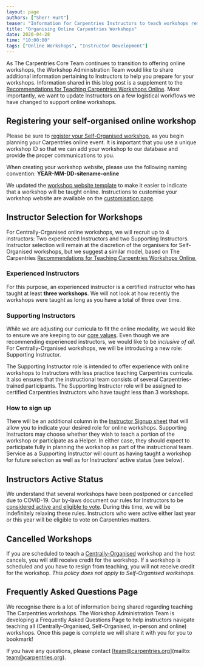 ```yaml
---
layout: page
authors: ["Sher! Hurt"]
teaser: "Information for Carpentries Instructors to teach workshops remotely"
title: "Organising Online Carpentries Workshops"
date: 2020-04-28
time: "10:00:00"
tags: ["Online Workshops", "Instructor Development"]
---
```


As The Carpentries Core Team continues to transition to offering online workshops, the Workshop Administration Team would like to share additional information pertaining to Instructors to help you prepare for your workshops. Information shared in this blog post is a supplement to the [Recommendations for Teaching Carpentries Workshops Online](https://carpentries.org/online-workshop-recommendations/). Most importantly, we want to update Instructors on a few logistical workflows we have changed to support online workshops.

## Registering your self-organised online workshop

Please be sure to [register your Self-Organised workshop](https://amy.carpentries.org/forms/self-organised/), as you begin planning your Carpentries online event. It is important that you use a unique workshop ID so that we can add your workshop to our database and provide the proper communications to you.

When creating your workshop website, please use the following naming convention: **YEAR-MM-DD-sitename-online**

We updated the [workshop website template](https://github.com/carpentries/workshop-template) to make it easier to indicate that a workshop will be taught online. Instructions to customise your workshop website are available on the [customisation page](https://carpentries.github.io/workshop-template/customization/index.html).

## Instructor Selection for Workshops
For Centrally-Organised online workshops, we will recruit up to 4 instructors: Two experienced Instructors and two Supporting Instructors. Instructor selection will remain at the discretion of the organisers for Self-Organised workshops, but we suggest a similar model, based on The Carpentries [Recommendations for Teaching Carpentries Workshops Online](https://carpentries.org/online-workshop-recommendations/),

### Experienced Instructors

For this purpose, an experienced instructor is a certified instructor who has taught at least **three workshops**. We will not look at how recently the workshops were taught as long as you have a total of three over time.

### Supporting Instructors

While we are adjusting our curricula to fit the online modality, we would like to ensure we are keeping to our [core values](https://carpentries.org/values/). Even though we are recommending experienced instructors, we would like to be *inclusive of all*. For Centrally-Organised workshops, we will be introducing a new role: Supporting Instructor.

The Supporting Instructor role is intended to offer experience with online workshops to Instructors with less practice teaching Carpentries curricula. It also ensures that the instructional team consists of several Carpentries-trained participants.  The Supporting Instructor role will be assigned to certified Carpentries Instructors who have taught less than 3 workshops.

### How to sign up
There will be an additional column in the [Instructor Signup sheet](https://docs.google.com/spreadsheets/d/1YhTAzEalDqKUowgej7aRa7E1K0XcB6ZezoVUt6VN2qY/edit#gid=0) that will allow you to indicate your desired role for online workshops. Supporting Instructors may choose whether they wish to teach a portion of the workshop or participate as a Helper. In either case, they should expect to participate fully in planning the workshop as part of the instructional team. Service as a Supporting Instructor will count as having taught a workshop for future selection as well as for Instructors’ active status (see below).  

## Instructors Active Status

We understand that several workshops have been postponed or cancelled due to COVID-19. Our by-laws document our rules for Instructors to be [considered active and eligible to vote](https://docs.carpentries.org/topic_folders/governance/bylaws.html#eligibility-rights-and-termination-for-voting-members). During this time, we will be indefinitely relaxing these rules. Instructors who were active either last year or this year will be eligible to vote on Carpentries matters.

## Cancelled Workshops

If you are scheduled to teach a [Centrally-Organised](https://carpentries.org/workshops/#workshop-organising) workshop and the host cancels, you will still receive credit for the workshop. If a workshop is scheduled and you have to resign from teaching, you will not receive credit for the workshop. *This policy does not apply to Self-Organised workshops.*


## Frequently Asked Questions Page

We recognise there is a lot of information being shared regarding teaching The Carpentries workshops. The Workshop Administration Team is developing a Frequently Asked Questions Page to help instructors navigate teaching all (Centrally-Organised, Self-Organised, in-person and online) workshops. Once this page is complete we will share it with you for you to bookmark!  

If you have any questions, please contact [team@carpentries.org](mailto: team@carpentries.org).
